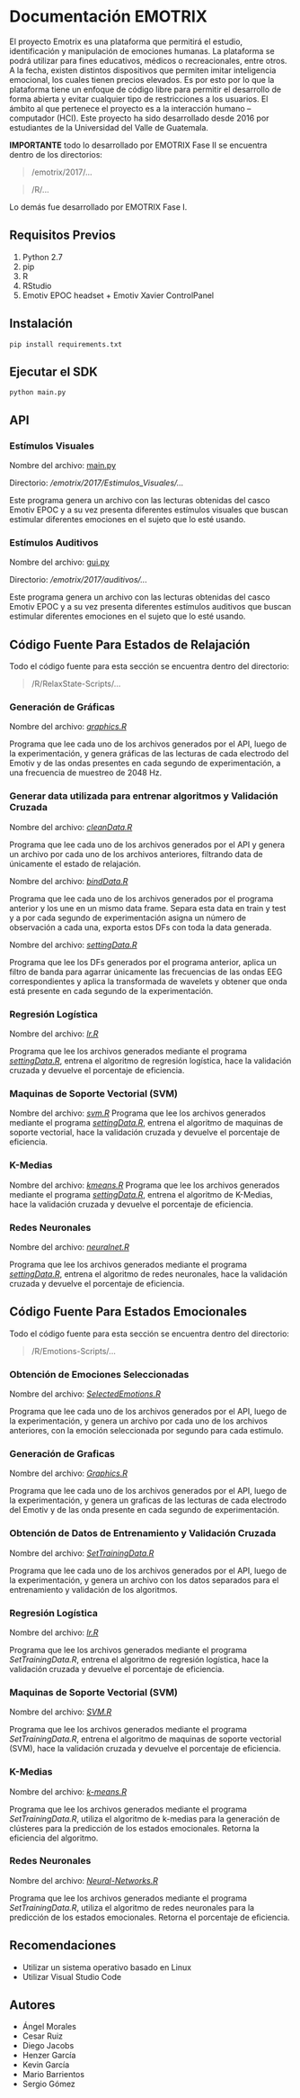 # Documentación EMOTRIX

El proyecto Emotrix es una plataforma que permitirá el estudio, identificación y manipulación de emociones humanas. La plataforma se podrá utilizar para fines educativos, médicos o recreacionales, entre otros. A la fecha, existen distintos dispositivos que permiten imitar inteligencia emocional, los cuales tienen precios elevados. Es por esto por lo que la plataforma tiene un enfoque de código libre para permitir el desarrollo de forma abierta y evitar cualquier tipo de restricciones a los usuarios. El ámbito al que pertenece el proyecto es a la interacción humano – computador (HCI). Este proyecto ha sido desarrollado desde 2016 por estudiantes de la Universidad del Valle de Guatemala.

**IMPORTANTE** todo lo desarrollado por EMOTRIX Fase II se encuentra dentro de los directorios: 
> /emotrix/2017/... 

> /R/... 

Lo demás fue desarrollado por EMOTRIX Fase I.
## Requisitos Previos
1. Python 2.7
2. pip
3. R
4. RStudio
5. Emotiv EPOC headset + Emotiv Xavier ControlPanel

## Instalación
```
pip install requirements.txt
```

## Ejecutar el SDK
```
python main.py
```
## API

### Estímulos Visuales
Nombre del archivo: [main.py](https://github.com/emotrix/Emotrix/blob/master/emotrix/2017/Estimulos_Visuales/main.py)

Directorio: */emotrix/2017/Estimulos_Visuales/...*

Este programa genera un archivo con las lecturas obtenidas del casco Emotiv EPOC y a su vez presenta diferentes estímulos visuales que buscan estimular diferentes emociones en el sujeto que lo esté usando.

### Estímulos Auditivos
Nombre del archivo: [gui.py](https://github.com/emotrix/Emotrix/blob/master/emotrix/2017/auditivos/gui.py)

Directorio: */emotrix/2017/auditivos/...*

Este programa genera un archivo con las lecturas obtenidas del casco Emotiv EPOC y a su vez presenta diferentes estímulos auditivos que buscan estimular diferentes emociones en el sujeto que lo esté usando.

## Código Fuente Para Estados de Relajación
Todo el código fuente para esta sección se encuentra dentro del directorio:
> /R/RelaxState-Scripts/...

### Generación de Gráficas 
Nombre del archivo: [*graphics.R*](https://github.com/emotrix/Emotrix/blob/master/R/RelaxState-Scripts/graphics.R)

Programa que lee cada uno de los archivos generados por el API, luego de la experimentación, y genera gráficas de las lecturas de cada electrodo del Emotiv y de las ondas presentes en cada segundo de experimentación, a una frecuencia de muestreo de 2048 Hz.


### Generar data utilizada para entrenar algoritmos y Validación Cruzada
Nombre del archivo: [*cleanData.R*](https://github.com/emotrix/Emotrix/blob/master/R/RelaxState-Scripts/cleanData.R)

Programa que lee cada uno de los archivos generados por el API y genera un archivo por cada uno de los archivos anteriores, filtrando data de únicamente el estado de relajación. 

Nombre del archivo: [*bindData.R*](https://github.com/emotrix/Emotrix/blob/master/R/RelaxState-Scripts/BindData.R)

Programa que lee cada uno de los archivos generados por el programa anterior y los une en un mismo data frame. Separa esta data en train y test y a por cada segundo de experimentación asigna un número de observación a cada una, exporta estos DFs con toda la data generada.

Nombre del archivo: [*settingData.R*](https://github.com/emotrix/Emotrix/blob/master/R/RelaxState-Scripts/settingData.R)

Programa que lee los DFs generados por el programa anterior, aplica un filtro de banda para agarrar únicamente las frecuencias de las ondas EEG correspondientes y aplica la transformada de wavelets y obtener que onda está presente en cada segundo de la experimentación.

### Regresión Logística
Nombre del archivo: [*lr.R*](https://github.com/emotrix/Emotrix/blob/master/R/RelaxState-Scripts/lr.R)

Programa que lee los archivos generados mediante el programa [*settingData.R*](https://github.com/emotrix/Emotrix/blob/master/R/RelaxState-Scripts/settingData.R), entrena el algoritmo de regresión logística, hace la validación cruzada y devuelve el porcentaje de eficiencia.

### Maquinas de Soporte Vectorial (SVM)
Nombre del archivo: [*svm.R*](https://github.com/emotrix/Emotrix/blob/master/R/RelaxState-Scripts/svm.R)
Programa que lee los archivos generados mediante el programa [*settingData.R*](https://github.com/emotrix/Emotrix/blob/master/R/RelaxState-Scripts/settingData.R), entrena el algoritmo de maquinas de soporte vectorial, hace la validación cruzada y devuelve el porcentaje de eficiencia.


### K-Medias
Nombre del archivo: [*kmeans.R*](https://github.com/emotrix/Emotrix/blob/master/R/RelaxState-Scripts/kmeans.R)
Programa que lee los archivos generados mediante el programa [*settingData.R*](https://github.com/emotrix/Emotrix/blob/master/R/RelaxState-Scripts/settingData.R), entrena el algoritmo de K-Medias, hace la validación cruzada y devuelve el porcentaje de eficiencia.


### Redes Neuronales
Nombre del archivo: [*neuralnet.R*](https://github.com/emotrix/Emotrix/blob/master/R/RelaxState-Scripts/neuralnet.R)

Programa que lee los archivos generados mediante el programa [*settingData.R*](https://github.com/emotrix/Emotrix/blob/master/R/RelaxState-Scripts/settingData.R), entrena el algoritmo de redes neuronales, hace la validación cruzada y devuelve el porcentaje de eficiencia.

## Código Fuente Para Estados Emocionales
Todo el código fuente para esta sección se encuentra dentro del directorio:
> /R/Emotions-Scripts/...
### Obtención de Emociones Seleccionadas
Nombre del archivo: [*SelectedEmotions.R*](https://github.com/emotrix/Emotrix/blob/master/R/Emotions-Scripts/SelectedEmotions.R)

Programa que lee cada uno de los archivos generados por el API, luego de la experimentación, y genera un archivo por cada uno de los archivos anteriores, con la emoción seleccionada por segundo para cada estimulo.
### Generación de Graficas
Nombre del archivo: [*Graphics.R*](https://github.com/emotrix/Emotrix/blob/master/R/Emotions-Scripts/Graphics.R)

Programa que lee cada uno de los archivos generados por el API, luego de la experimentación, y genera un graficas de las lecturas de cada electrodo del Emotiv y de las onda presente en cada segundo de experimentación.

### Obtención de Datos de Entrenamiento y Validación Cruzada
Nombre del archivo: [*SetTrainingData.R*](https://github.com/emotrix/Emotrix/blob/master/R/Emotions-Scripts/SetTrainingData.R)

Programa que lee cada uno de los archivos generados por el API, luego de la experimentación, y genera un archivo con los datos separados para el entrenamiento y validación de los algoritmos.

### Regresión Logística
Nombre del archivo: [*lr.R*](https://github.com/emotrix/Emotrix/blob/master/R/Emotions-Scripts/lr.R)

Programa que lee los archivos generados mediante el programa *SetTrainingData.R*, entrena el algoritmo de regresión logística, hace la validación cruzada y devuelve el porcentaje de eficiencia.
### Maquinas de Soporte Vectorial (SVM)
Nombre del archivo: [*SVM.R*](https://github.com/emotrix/Emotrix/blob/master/R/Emotions-Scripts/SVM.R)

Programa que lee los archivos generados mediante el programa *SetTrainingData.R*, entrena el algoritmo de maquinas de soporte vectorial (SVM), hace la validación cruzada y devuelve el porcentaje de eficiencia.
### K-Medias
Nombre del archivo: [*k-means.R*](https://github.com/emotrix/Emotrix/blob/master/R/Emotions-Scripts/k-means.R)

Programa que lee los archivos generados mediante el programa *SetTrainingData.R*, utiliza el algoritmo de k-medias para la generación de clústeres para la predicción de los estados emocionales. Retorna la eficiencia del algoritmo.
### Redes Neuronales
Nombre del archivo: [*Neural-Networks.R*](https://github.com/emotrix/Emotrix/blob/master/R/Emotions-Scripts/Neural-Networks.R)

Programa que lee los archivos generados mediante el programa *SetTrainingData.R*, utiliza el algoritmo de redes neuronales para la predicción de los estados emocionales. Retorna el porcentaje de eficiencia.
## Recomendaciones
- Utilizar un sistema operativo basado en Linux
- Utilizar Visual Studio Code

## Autores
- Ángel Morales
- Cesar Ruiz
- Diego Jacobs
- Henzer García
- Kevin García
- Mario Barrientos
- Sergio Gómez
